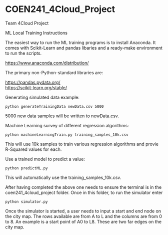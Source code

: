 # COEN241_4Cloud_Project
Team 4Cloud Project

ML Local Training Instructions

The easiest way to run the ML training programs is to install Anaconda. It comes with Scikit-Learn
and pandas libaries and a ready-make environment to run the scripts.

https://www.anaconda.com/distribution/

The primary non-Python-standard libraries are:

https://pandas.pydata.org/   
https://scikit-learn.org/stable/

Generating simulated data example:

	python generateTrainingData newData.csv 5000

5000 new data samples will be written to newData.csv.

Machine Learning survey of different regression algorithms:

	python machineLearningTrain.py training_samples_10k.csv
	
This will use 10k samples to train various regression algorithms and provie R-Squared values for each.

Use a trained model to predict a value:

	python predictML.py
	
This will automatically use the training_samples_10k.csv.

After having completed the above one needs to ensure the terminal is in the coen241_4cloud_project folder.  Once in this folder, to run the simulator enter

	python simulator.py

Once the simulator is started, a user needs to input a start and end node on the city map.  The rows available are from A to L and the columns are from 0 to 8.  An example is a start point of A0 to L8.  These are two far edges on the city map.
